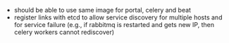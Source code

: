 - should be able to use same image for portal, celery and beat
- register links with etcd to allow service discovery for multiple hosts and for service failure (e.g., if rabbitmq is restarted and gets new IP, then celery workers cannot rediscover)